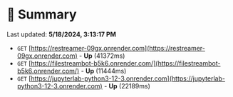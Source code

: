# 📖 Summary
Last updated: **5/18/2024, 3:13:17 PM**

- `GET` [https://restreamer-09gx.onrender.com](https://restreamer-09gx.onrender.com) - **Up** (41372ms)
- `GET` [https://filestreambot-b5k6.onrender.com/](https://filestreambot-b5k6.onrender.com/) - **Up** (11444ms)
- `GET` [https://jupyterlab-python3-12-3.onrender.com](https://jupyterlab-python3-12-3.onrender.com) - **Up** (22189ms)
